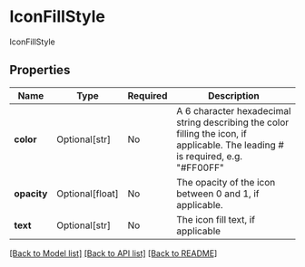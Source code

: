 # IconFillStyle

IconFillStyle

## Properties
| Name | Type | Required | Description |
| ------------ | ------------- | ------------- | ------------- |
**color** | Optional[str] | No | A 6 character hexadecimal string describing the color filling the icon, if applicable. The leading # is required,  e.g. "#FF00FF"  |
**opacity** | Optional[float] | No | The opacity of the icon between 0 and 1, if applicable.  |
**text** | Optional[str] | No | The icon fill text, if applicable  |


[[Back to Model list]](../../../../README.md#models-v1-link) [[Back to API list]](../../../../README.md#apis-v1-link) [[Back to README]](../../../../README.md)
